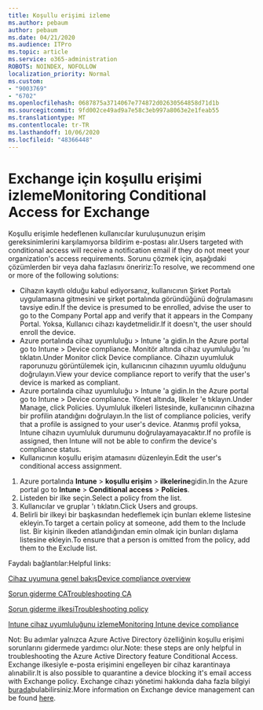 ```yaml
---
title: Koşullu erişimi izleme
ms.author: pebaum
author: pebaum
ms.date: 04/21/2020
ms.audience: ITPro
ms.topic: article
ms.service: o365-administration
ROBOTS: NOINDEX, NOFOLLOW
localization_priority: Normal
ms.custom:
- "9003769"
- "6702"
ms.openlocfilehash: 0687875a3714067e774872d02630564858d71d1b
ms.sourcegitcommit: 9fd002ce49ad9a7e58c3eb997a8063e2e1feab55
ms.translationtype: MT
ms.contentlocale: tr-TR
ms.lasthandoff: 10/06/2020
ms.locfileid: "48366448"
---
```

# <a name="monitoring-conditional-access-for-exchange"></a><span data-ttu-id="82f33-102">Exchange için koşullu erişimi izleme</span><span class="sxs-lookup"><span data-stu-id="82f33-102">Monitoring Conditional Access for Exchange</span></span>

<span data-ttu-id="82f33-103">Koşullu erişimle hedeflenen kullanıcılar kuruluşunuzun erişim gereksinimlerini karşılamıyorsa bildirim e-postası alır.</span><span class="sxs-lookup"><span data-stu-id="82f33-103">Users targeted with conditional access will receive a notification email if they do not meet your organization's access requirements.</span></span> <span data-ttu-id="82f33-104">Sorunu çözmek için, aşağıdaki çözümlerden bir veya daha fazlasını öneririz:</span><span class="sxs-lookup"><span data-stu-id="82f33-104">To resolve, we recommend one or more of the following solutions:</span></span>

- <span data-ttu-id="82f33-105">Cihazın kayıtlı olduğu kabul ediyorsanız, kullanıcının Şirket Portalı uygulamasına gitmesini ve şirket portalında göründüğünü doğrulamasını tavsiye edin.</span><span class="sxs-lookup"><span data-stu-id="82f33-105">If the device is presumed to be enrolled, advise the user to go to the Company Portal app and verify that it appears in the Company Portal.</span></span> <span data-ttu-id="82f33-106">Yoksa, Kullanıcı cihazı kaydetmelidir.</span><span class="sxs-lookup"><span data-stu-id="82f33-106">If it doesn't, the user should enroll the device.</span></span>
- <span data-ttu-id="82f33-107">Azure portalında cihaz uyumluluğu > Intune 'a gidin.</span><span class="sxs-lookup"><span data-stu-id="82f33-107">In the Azure portal go to Intune > Device compliance.</span></span> <span data-ttu-id="82f33-108">Monitör altında cihaz uyumluluğu 'nı tıklatın.</span><span class="sxs-lookup"><span data-stu-id="82f33-108">Under Monitor click Device compliance.</span></span> <span data-ttu-id="82f33-109">Cihazın uyumluluk raporunuzu görüntülemek için, kullanıcının cihazının uyumlu olduğunu doğrulayın.</span><span class="sxs-lookup"><span data-stu-id="82f33-109">View your device compliance report to verify that the user's device is marked as compliant.</span></span>
- <span data-ttu-id="82f33-110">Azure portalında cihaz uyumluluğu > Intune 'a gidin.</span><span class="sxs-lookup"><span data-stu-id="82f33-110">In the Azure portal go to Intune > Device compliance.</span></span> <span data-ttu-id="82f33-111">Yönet altında, Ilkeler 'e tıklayın.</span><span class="sxs-lookup"><span data-stu-id="82f33-111">Under Manage, click Policies.</span></span> <span data-ttu-id="82f33-112">Uyumluluk ilkeleri listesinde, kullanıcının cihazına bir profilin atandığını doğrulayın.</span><span class="sxs-lookup"><span data-stu-id="82f33-112">In the list of compliance policies, verify that a profile is assigned to your user's device.</span></span> <span data-ttu-id="82f33-113">Atanmış profil yoksa, Intune cihazın uyumluluk durumunu doğrulayamayacaktır.</span><span class="sxs-lookup"><span data-stu-id="82f33-113">If no profile is assigned, then Intune will not be able to confirm the device's compliance status.</span></span>
- <span data-ttu-id="82f33-114">Kullanıcının koşullu erişim atamasını düzenleyin.</span><span class="sxs-lookup"><span data-stu-id="82f33-114">Edit the user's conditional access assignment.</span></span>

1. <span data-ttu-id="82f33-115">Azure portalında **Intune**  >  **koşullu erişim**  >  **ilkelerine**gidin.</span><span class="sxs-lookup"><span data-stu-id="82f33-115">In the Azure portal go to **Intune** > **Conditional access** > **Policies**.</span></span>
2. <span data-ttu-id="82f33-116">Listeden bir ilke seçin.</span><span class="sxs-lookup"><span data-stu-id="82f33-116">Select a policy from the list.</span></span>
3. <span data-ttu-id="82f33-117">Kullanıcılar ve gruplar 'ı tıklatın.</span><span class="sxs-lookup"><span data-stu-id="82f33-117">Click Users and groups.</span></span>
4. <span data-ttu-id="82f33-118">Belirli bir ilkeyi bir başkasından hedeflemek için bunları ekleme listesine ekleyin.</span><span class="sxs-lookup"><span data-stu-id="82f33-118">To target a certain policy at someone, add them to the Include list.</span></span> <span data-ttu-id="82f33-119">Bir kişinin ilkeden atlandığından emin olmak için bunları dışlama listesine ekleyin.</span><span class="sxs-lookup"><span data-stu-id="82f33-119">To ensure that a person is omitted from the policy, add them to the Exclude list.</span></span>

<span data-ttu-id="82f33-120">Faydalı bağlantılar:</span><span class="sxs-lookup"><span data-stu-id="82f33-120">Helpful links:</span></span>

[<span data-ttu-id="82f33-121">Cihaz uyumuna genel bakış</span><span class="sxs-lookup"><span data-stu-id="82f33-121">Device compliance overview</span></span>](https://docs.microsoft.com/intune/device-compliance-get-started)

[<span data-ttu-id="82f33-122">Sorun giderme CA</span><span class="sxs-lookup"><span data-stu-id="82f33-122">Troubleshooting CA</span></span>](https://docs.microsoft.com/intune/troubleshoot-conditional-access)

[<span data-ttu-id="82f33-123">Sorun giderme ilkesi</span><span class="sxs-lookup"><span data-stu-id="82f33-123">Troubleshooting policy</span></span>](https://docs.microsoft.com/intune/troubleshoot-policies-in-microsoft-intune)

[<span data-ttu-id="82f33-124">Intune cihaz uyumluluğunu izleme</span><span class="sxs-lookup"><span data-stu-id="82f33-124">Monitoring Intune device compliance</span></span>](https://docs.microsoft.com/intune/compliance-policy-monitor)

<span data-ttu-id="82f33-125">Not: Bu adımlar yalnızca Azure Active Directory özelliğinin koşullu erişimi sorunlarını gidermede yardımcı olur.</span><span class="sxs-lookup"><span data-stu-id="82f33-125">Note: these steps are only helpful in troubleshooting the Azure Active Directory feature Conditional Access.</span></span> <span data-ttu-id="82f33-126">Exchange ilkesiyle e-posta erişimini engelleyen bir cihaz karantinaya alınabilir.</span><span class="sxs-lookup"><span data-stu-id="82f33-126">It is also possible to quarantine a device blocking it's email access with Exchange policy.</span></span> <span data-ttu-id="82f33-127">Exchange cihazı yönetimi hakkında daha fazla bilgiyi [burada](<https://docs.microsoft.com/previous-versions/office/exchange-server-2010/ff959225(v=exchg.141>)bulabilirsiniz.</span><span class="sxs-lookup"><span data-stu-id="82f33-127">More information on Exchange device management can be found [here](<https://docs.microsoft.com/previous-versions/office/exchange-server-2010/ff959225(v=exchg.141>).</span></span>
